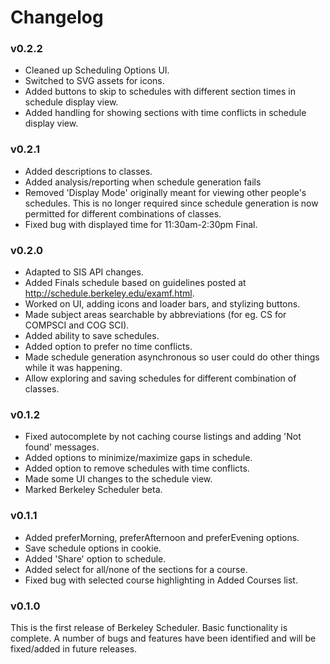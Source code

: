 # Changelog

### v0.2.2
- Cleaned up Scheduling Options UI.
- Switched to SVG assets for icons.
- Added buttons to skip to schedules with different section times in
  schedule display view.
- Added handling for showing sections with time conflicts in schedule
  display view.

### v0.2.1
- Added descriptions to classes.
- Added analysis/reporting when schedule generation fails
- Removed 'Display Mode' originally meant for viewing other people's
  schedules. This is no longer required since schedule generation is
  now permitted for different combinations of classes.
- Fixed bug with displayed time for 11:30am-2:30pm Final.

### v0.2.0
- Adapted to SIS API changes.
- Added Finals schedule based on guidelines posted at
  http://schedule.berkeley.edu/examf.html.
- Worked on UI, adding icons and loader bars, and stylizing buttons.
- Made subject areas searchable by abbreviations (for eg. CS for
  COMPSCI and COG SCI).
- Added ability to save schedules.
- Added option to prefer no time conflicts.
- Made schedule generation asynchronous so user could do other things
  while it was happening.
- Allow exploring and saving schedules for different combination of
  classes.

### v0.1.2
- Fixed autocomplete by not caching course listings and adding 'Not
  found' messages.
- Added options to minimize/maximize gaps in schedule.
- Added option to remove schedules with time conflicts.
- Made some UI changes to the schedule view.
- Marked Berkeley Scheduler beta.

### v0.1.1
- Added preferMorning, preferAfternoon and preferEvening options.
- Save schedule options in cookie.
- Added 'Share' option to schedule.
- Added select for all/none of the sections for a course.
- Fixed bug with selected course highlighting in Added Courses list.


### v0.1.0
This is the first release of Berkeley Scheduler. Basic functionality
is complete. A number of bugs and features have been identified and
will be fixed/added in future releases.
